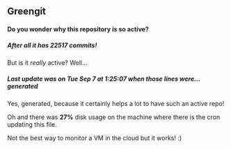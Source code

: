 ## Greengit

#### Do you wonder why this repository is so active?

##### After all it has 22517 commits!

But is it *really* active? Well...

##### Last update was on Tue Sep 7 at 1:25:07 when those lines were... generated

Yes, generated, because it certainly helps a lot to have such an active repo!

Oh and there was **27%** disk usage on the machine
where there is the cron updating this file.

Not the best way to monitor a VM in the cloud but it works! :)
